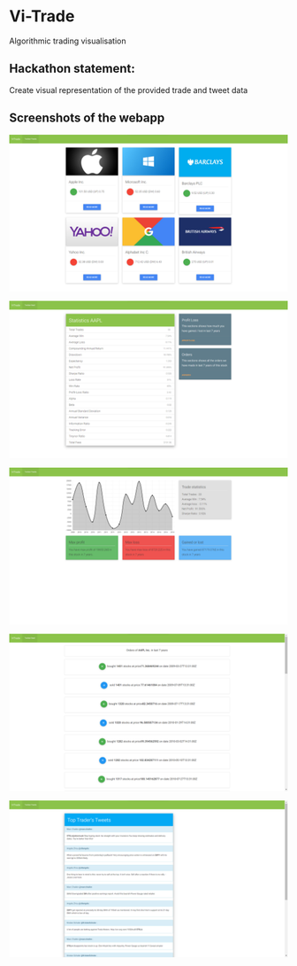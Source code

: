 # Vi-Trade
Algorithmic trading visualisation

## Hackathon statement:
Create visual representation of the provided trade and tweet data

## Screenshots of the webapp

![home](https://github.com/sainath13/Vi-Trade/blob/master/blob/home.png)

![AAPL](https://github.com/sainath13/Vi-Trade/blob/master/blob/appledetails.png)

![profitloss](https://github.com/sainath13/Vi-Trade/blob/master/blob/profitloss.png)

![trades](https://github.com/sainath13/Vi-Trade/blob/master/blob/trades.png)

![twitterfeed](https://github.com/sainath13/Vi-Trade/blob/master/blob/twitterfeed.png)

